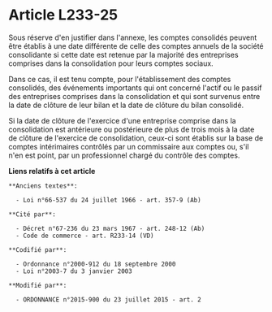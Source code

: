 # Article L233-25

Sous réserve d'en justifier dans l'annexe, les comptes consolidés peuvent être établis à une date différente de celle des
comptes annuels de la société consolidante si cette date est retenue par la majorité des entreprises comprises dans la
consolidation pour leurs comptes sociaux. 

Dans ce cas, il est tenu compte, pour l'établissement des comptes consolidés, des événements importants qui ont concerné
l'actif ou le passif des entreprises comprises dans la consolidation et qui sont survenus entre la date de clôture de leur
bilan et la date de clôture du bilan consolidé.

Si la date de clôture de l'exercice d'une entreprise comprise dans la consolidation est antérieure ou postérieure de plus de
trois mois à la date de clôture de l'exercice de consolidation, ceux-ci sont établis sur la base de comptes intérimaires
contrôlés par un commissaire aux comptes ou, s'il n'en est point, par un professionnel chargé du contrôle des comptes.

**Liens relatifs à cet article**

	**Anciens textes**:

	  - Loi n°66-537 du 24 juillet 1966 - art. 357-9 (Ab)

	**Cité par**:

	  - Décret n°67-236 du 23 mars 1967 - art. 248-12 (Ab)
	  - Code de commerce - art. R233-14 (VD)

	**Codifié par**:

	  - Ordonnance n°2000-912 du 18 septembre 2000
	  - Loi n°2003-7 du 3 janvier 2003

	**Modifié par**:

	  - ORDONNANCE n°2015-900 du 23 juillet 2015 - art. 2
